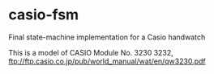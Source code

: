 casio-fsm
=========

Final state-machine implementation for a Casio handwatch

This is a model of CASIO Module No. 3230 3232, ftp://ftp.casio.co.jp/pub/world_manual/wat/en/qw3230.pdf
